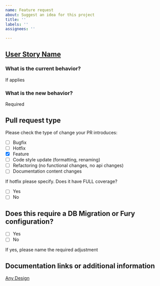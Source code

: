 ```yaml
---
name: Feature request
about: Suggest an idea for this project
title: ''
labels: ''
assignees: ''

---
```


## [User Story Name](https://mercadolibre.atlassian.net/browse/FMA-) 

### What is the current behavior?
If applies

### What is the new behavior?
Required

## Pull request type

Please check the type of change your PR introduces:
- [ ] Bugfix
- [ ] Hotfix
- [x] Feature
- [ ] Code style update (formatting, renaming)
- [ ] Refactoring (no functional changes, no api changes)
- [ ] Documentation content changes

If hotfix please specify. Does it have FULL coverage?
- [ ] Yes
- [ ] No

## Does this require a DB Migration or Fury configuration?

- [ ] Yes
- [ ] No

If yes, please name the required adjustment

## Documentation links or additional information

[Any Design](https://excalidraw.com/...)
